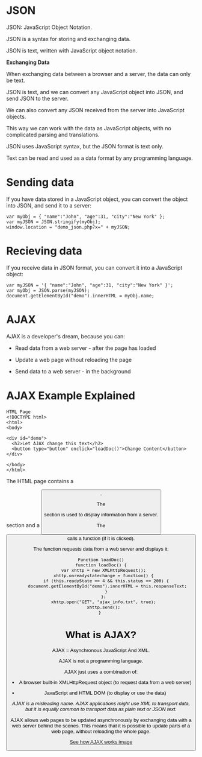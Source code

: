 # JSON

JSON: JavaScript Object Notation.

JSON is a syntax for storing and exchanging data.

JSON is text, written with JavaScript object notation.

**Exchanging Data**

When exchanging data between a browser and a server, the data can only be text.

JSON is text, and we can convert any JavaScript object into JSON, and send JSON to the server.

We can also convert any JSON received from the server into JavaScript objects.

This way we can work with the data as JavaScript objects, with no complicated parsing and translations.

JSON uses JavaScript syntax, but the JSON format is text only.

Text can be read and used as a data format by any programming language.

# Sending data

If you have data stored in a JavaScript object, you can convert the object into JSON, and send it to a server:

```
var myObj = { "name":"John", "age":31, "city":"New York" };
var myJSON = JSON.stringify(myObj);
window.location = "demo_json.php?x=" + myJSON;
```

# Recieving data

If you receive data in JSON format, you can convert it into a JavaScript object:

```
var myJSON = '{ "name":"John", "age":31, "city":"New York" }';
var myObj = JSON.parse(myJSON);
document.getElementById("demo").innerHTML = myObj.name; 
```

# AJAX

AJAX is a developer's dream, because you can:

- Read data from a web server - after the page has loaded

- Update a web page without reloading the page

- Send data to a web server - in the background

# AJAX Example Explained
```
HTML Page
<!DOCTYPE html>
<html>
<body>

<div id="demo">
  <h2>Let AJAX change this text</h2>
  <button type="button" onclick="loadDoc()">Change Content</button>
</div>

</body>
</html>
```
The HTML page contains a <div> section and a <button>.
  
The <div> section is used to display information from a server.
  
The <button> calls a function (if it is clicked).
  
The function requests data from a web server and displays it:
```
Function loadDoc()
function loadDoc() {
  var xhttp = new XMLHttpRequest();
  xhttp.onreadystatechange = function() {
    if (this.readyState == 4 && this.status == 200) {
     document.getElementById("demo").innerHTML = this.responseText;
    }
  };
  xhttp.open("GET", "ajax_info.txt", true);
  xhttp.send();
} 
```
# What is AJAX?


AJAX = Asynchronous JavaScript And XML.

AJAX is not a programming language.

AJAX just uses a combination of:

- A browser built-in XMLHttpRequest object (to request data from a web server)

- JavaScript and HTML DOM (to display or use the data)

*AJAX is a misleading name. AJAX applications might use XML to transport data, but it is equally common to transport data as plain text or JSON text.*

AJAX allows web pages to be updated asynchronously by exchanging data with a web server behind the scenes. This means that it is possible to update parts of a web page, without reloading the whole page.

[See how AJAX works image](https://www.w3schools.com/js/js_ajax_intro.asp)
